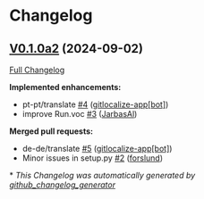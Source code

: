 # Changelog

## [V0.1.0a2](https://github.com/OpenVoiceOS/ovos-skill-cmd/tree/V0.1.0a2) (2024-09-02)

[Full Changelog](https://github.com/OpenVoiceOS/ovos-skill-cmd/compare/44dc7aea48ecf015eeb74baab7d20511351d34c7...V0.1.0a2)

**Implemented enhancements:**

- pt-pt/translate [\#4](https://github.com/OpenVoiceOS/ovos-skill-cmd/pull/4) ([gitlocalize-app[bot]](https://github.com/apps/gitlocalize-app))
- improve Run.voc [\#3](https://github.com/OpenVoiceOS/ovos-skill-cmd/pull/3) ([JarbasAl](https://github.com/JarbasAl))

**Merged pull requests:**

- de-de/translate [\#5](https://github.com/OpenVoiceOS/ovos-skill-cmd/pull/5) ([gitlocalize-app[bot]](https://github.com/apps/gitlocalize-app))
- Minor issues in setup.py [\#2](https://github.com/OpenVoiceOS/ovos-skill-cmd/pull/2) ([forslund](https://github.com/forslund))



\* *This Changelog was automatically generated by [github_changelog_generator](https://github.com/github-changelog-generator/github-changelog-generator)*
